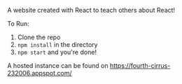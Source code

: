 A website created with React to teach others about React!

To Run:

1. Clone the repo
2. `npm install` in the directory
3. `npm start` and you're done!

A hosted instance can be found on https://fourth-cirrus-232006.appspot.com/
